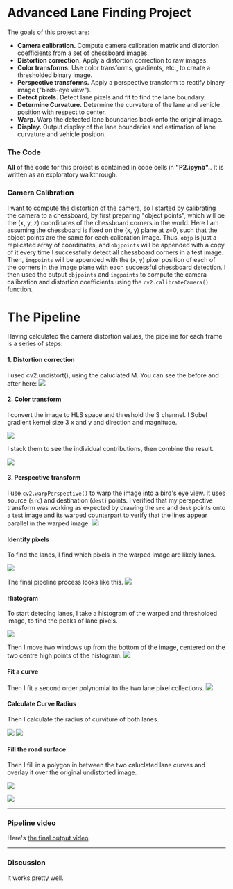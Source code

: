 # Advanced Lane Finding Project
The goals of this project are:

* **Camera calibration.** Compute camera calibration matrix and distortion coefficients from a set of chessboard images.
* **Distortion correction.** Apply a distortion correction to raw images.
* **Color transforms.** Use color transforms, gradients, etc., to create a thresholded binary image.
* **Perspective transforms.** Apply a perspective transform to rectify binary image ("birds-eye view").
* **Detect pixels.** Detect lane pixels and fit to find the lane boundary.
* **Determine Curvature.** Determine the curvature of the lane and vehicle position with respect to center.
* **Warp.** Warp the detected lane boundaries back onto the original image.
* **Display.** Output display of the lane boundaries and estimation of lane curvature and vehicle position.


### The Code
**All** of the code for this project is contained in code cells in **"P2.ipynb".**. It is written as an exploratory walkthrough.


### Camera Calibration

I want to compute the distortion of the camera, so I started by calibrating the camera to a chessboard, by first preparing "object points", which will be the (x, y, z) coordinates of the chessboard corners in the world. Here I am assuming the chessboard is fixed on the (x, y) plane at z=0, such that the object points are the same for each calibration image.  Thus, `objp` is just a replicated array of coordinates, and `objpoints` will be appended with a copy of it every time I successfully detect all chessboard corners in a test image. Then, `imgpoints` will be appended with the (x, y) pixel position of each of the corners in the image plane with each successful chessboard detection. I then used the output `objpoints` and `imgpoints` to compute the camera calibration and distortion coefficients using the `cv2.calibrateCamera()` function.

# The Pipeline

Having calculated the camera distortion values, the pipeline for each frame is a series of steps:

#### 1. Distortion correction

I used cv2.undistort(), using the caluclated M. You can see the before and after here:
![](./output_images/01_undistort.png)

#### 2. Color transform

I convert the image to HLS space and threshold the S channel.
I Sobel gradient kernel size 3 x and y and direction and magnitude.

![](./output_images/02_threshold.png)

I stack them to see the individual contributions, then combine the result.

![](./output_images/03_pixels.png)

#### 3. Perspective transform

I use `cv2.warpPerspective()` to warp the image into a bird's eye view.
It uses source (`src`) and destination (`dest`) points. I verified that my perspective transform was working as expected by drawing the `src` and `dest` points onto a test image and its warped counterpart to verify that the lines appear parallel in the warped image:
![](./output_images/04_warp.png)

#### Identify pixels

To find the lanes, I find which pixels in the warped image are likely lanes.

![](./output_images/08_lane_pixels.png)

The final pipeline process looks like this.
![](./output_images/05_pipeline.png)

#### Histogram

To start detecing lanes, I take a histogram of the warped and thresholded image, to find the peaks of lane pixels.

![](./output_images/06_histogram.png)

Then I move two windows up from the bottom of the image, centered on the two centre high points of the histogram. 
![](./output_images/07_windows.png)

#### Fit a curve

Then I fit a second order polynomial to the two lane pixel collections.
![](./output_images/09_lanes.png)

#### Calculate Curve Radius

Then I calculate the radius of curviture of both lanes.

![](./output_images/11_curved_lanes.png)
![](./output_images/10_lane_lines.png)

#### Fill the road surface

Then I fill in a polygon in between the two caluclated lane curves and overlay it over the original undistorted image.

![](./output_images/12_fill_road.png)

![](./output_images/13_green_road.png)

---

### Pipeline video

Here's [the final output video](./project_video.mp4).

---

### Discussion

It works pretty well.
